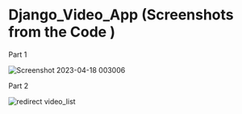 # Django_Video_App (Screenshots from the Code )

Part 1 

![Screenshot 2023-04-18 003006](https://user-images.githubusercontent.com/60312580/232679554-fb903091-f5bb-4e09-b5f4-4cfb23c511ce.png)

Part 2 

![redirect video_list](https://user-images.githubusercontent.com/60312580/232859845-f202261a-f136-4c3f-a327-7d9a3da512ed.png)
